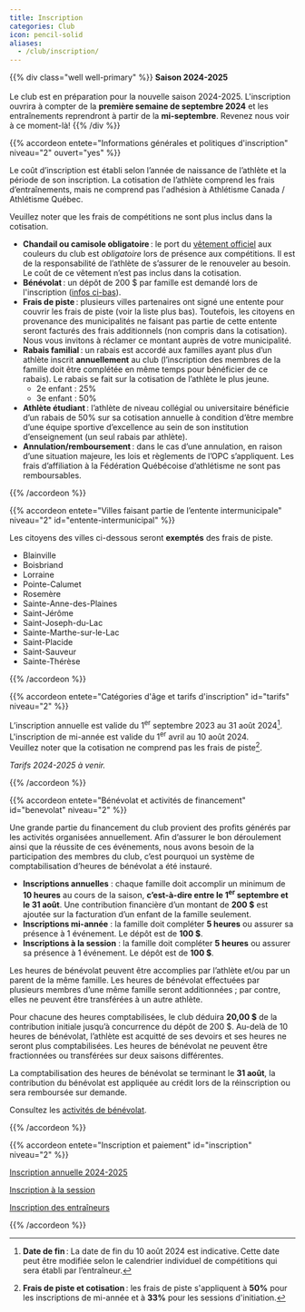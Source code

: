 ```yaml
---
title: Inscription
categories: Club
icon: pencil-solid
aliases:
  - /club/inscription/
---
```


{{% div class="well well-primary" %}}
**Saison 2024-2025** \
\
Le club est en préparation pour la nouvelle saison 2024-2025. L'inscription ouvrira à compter de la **première semaine de septembre 2024** et les entraînements reprendront à partir de la **mi-septembre**. Revenez nous voir à ce moment-là!
{{% /div %}}

<!--
{{< div class="well well-danger" >}}
**Note importante sur les courriels**

Toutes les communications se font par courriel. Assurez-vous d’ajouter :

**Corsaire-Chaparral \<info@corsaire-chaparral.org\>**

à vos contacts pour éviter que les messages ne se retrouvent dans votre courrier indésirables _(dossier « spam »)_.
{{< /div >}}
-->

{{% accordeon entete="Informations générales et politiques d'inscription" niveau="2" ouvert="yes" %}}

Le coût d’inscription est établi selon l’année de naissance de l’athlète et la période de son inscription.
La cotisation de l’athlète comprend les frais d’entraînements, mais ne comprend pas l'adhésion à Athlétisme Canada / Athlétisme Québec.

Veuillez noter que les frais de compétitions ne sont plus inclus dans la cotisation.

- **Chandail ou camisole obligatoire** : le port du [vêtement officiel](/club/vetements/) aux couleurs du club est _obligatoire_ lors de présence aux compétitions.  Il est de la responsabilité de l’athlète de s’assurer de le renouveler au besoin. Le coût de ce vêtement n’est pas inclus dans la cotisation.
- **Bénévolat** : un dépôt de 200&nbsp;$ par famille est demandé lors de l'inscription ([infos ci-bas](#benevolat)).
- **Frais de piste** : plusieurs villes partenaires ont signé une entente pour couvrir les frais de piste (voir la liste plus bas). Toutefois, les citoyens en provenance des municipalités ne faisant pas partie de cette entente seront facturés des frais additionnels (non compris dans la cotisation). Nous vous invitons à réclamer ce montant auprès de votre municipalité.
- **Rabais familial** : un rabais est accordé aux familles ayant plus d’un athlète inscrit **annuellement** au club (l’inscription des membres de la famille doit être complétée en même temps pour bénéficier de ce rabais). Le rabais se fait sur la cotisation de l’athlète le plus jeune.
  - 2e enfant : 25%
  - 3e enfant : 50%
- **Athlète étudiant** : l’athlète de niveau collégial ou universitaire bénéficie d’un rabais de 50% sur sa cotisation annuelle à condition d’être membre d’une équipe sportive d’excellence au sein de son institution d’enseignement (un seul rabais par athlète).
- **Annulation/remboursement** : dans le cas d’une annulation, en raison d’une situation majeure, les lois et règlements de l’OPC s’appliquent. Les frais d’affiliation à la Fédération Québécoise d’athlétisme ne sont pas remboursables.

{{% /accordeon %}}

{{% accordeon entete="Villes faisant partie de l’entente intermunicipale" niveau="2" id="entente-intermunicipal" %}}

Les citoyens des villes ci-dessous seront **exemptés** des frais de piste.

- Blainville
- Boisbriand
- Lorraine
- Pointe-Calumet
- Rosemère
- Sainte-Anne-des-Plaines
- Saint-Jérôme
- Saint-Joseph-du-Lac
- Sainte-Marthe-sur-le-Lac
- Saint-Placide
- Saint-Sauveur
- Sainte-Thérèse

{{% /accordeon %}}

{{% accordeon entete="Catégories d'âge et tarifs d'inscription" id="tarifs" niveau="2" %}}

L’inscription annuelle est valide du 1<sup>er</sup> septembre 2023 au 31 août 2024[^inscription-annuelle]. \
L'inscription de mi-année est valide du 1<sup>er</sup> avril au 10 août 2024. \
Veuillez noter que la cotisation ne comprend pas les frais de piste[^frais-de-piste].

_Tarifs 2024-2025 à venir._

[^inscription-annuelle]: **Date de fin** : La date de fin du 10 août 2024 est indicative. Cette date peut être modifiée selon le calendrier individuel de compétitions qui sera établi par l’entraîneur.

[^frais-de-piste]: **Frais de piste et cotisation** : les frais de piste s'appliquent à **50%** pour les inscriptions de mi-année et à **33%** pour les sessions d'initiation.

{{% /accordeon %}}

{{% accordeon entete="Bénévolat et activités de financement" id="benevolat" niveau="2" %}}

Une grande partie du financement du club provient des profits générés par les activités organisées annuellement. Afin d’assurer le bon déroulement ainsi que la réussite de ces événements, nous avons besoin de la participation des membres du club, c’est pourquoi un système de comptabilisation d’heures de bénévolat a été instauré.

- **Inscriptions annuelles** : chaque famille doit accomplir un minimum de **10 heures** au cours de la saison, **c’est-à-dire entre le 1<sup>er</sup> septembre et le 31 août**.  Une contribution financière d’un montant de **200&nbsp;$** est ajoutée sur la facturation d’un enfant de la famille seulement.
- **Inscriptions mi-année** : la famille doit compléter **5 heures** ou assurer sa présence à 1 événement. Le dépôt est de **100&nbsp;$**.
- **Inscriptions à la session** : la famille doit compléter **5 heures** ou assurer sa présence à 1 événement. Le dépôt est de **100&nbsp;$**.

Les heures de bénévolat peuvent être accomplies par l’athlète et/ou par un parent de la même famille. Les heures de bénévolat effectuées par plusieurs membres d’une même famille seront additionnées ; par contre, elles ne peuvent être transférées à un autre athlète.

Pour chacune des heures comptabilisées, le club déduira **20,00&nbsp;$** de la contribution initiale jusqu’à concurrence du dépôt de 200 $. Au-delà de 10 heures de bénévolat, l’athlète est acquitté de ses devoirs et ses heures ne seront plus comptabilisées. Les heures de bénévolat ne peuvent être fractionnées ou transférées sur deux saisons différentes.

La comptabilisation des heures de bénévolat se terminant le **31 août**, la contribution du bénévolat est appliquée au crédit lors de la réinscription ou sera remboursée sur demande.

Consultez les [activités de bénévolat](/club/benevolat/).

{{% /accordeon %}}

{{% accordeon entete="Inscription et paiement" id="inscription" niveau="2" %}}

<!--
- **Paiement en ligne** : Le paiement doit être fait en ligne, au moment même de l’inscription, sur la plateforme de gestion d’activités Qidigo.
- **Paiement par versements** : il est désormais possible de payer les inscriptions annuelles en 2 versements : le premier à l’automne (au moment de l’inscription), le deuxième en janvier 2024.
- **Chèques et argent comptant** : Aucun paiement par argent comptant ou par chèque n’est accepté.
- **Compte client** : vous devrez vous créer un compte pour utiliser la plateforme Qidigo. Il est recommandé d’utiliser un partenaire de connexion (compte Facebook, compte Google). Ce compte vous servira tout au long de l’année pour l’inscription à des activités ultérieures.
- **Crédits de bénévolat** : si vos heures ont déjà été complétées, n’ayez crainte : les dépôts en surplus vous seront crédités par les administrateurs (le remboursement sera effectué sur la carte de crédit utilisée lors du paiement de l’inscription).
-->

<a class="btn btn-primary btn--block" href="https://athleticsreg.ca/#!/events/club-dathletisme-corsaire-chaparral-2025-annuel">Inscription annuelle 2024-2025</a>

<a class="btn btn-tertiary btn--block" href="https://athleticsreg.ca/#!/events/1611-club-dathletisme-corsaire-chaparral-2025-session">Inscription à la session</a>

<a class="btn btn-secondary btn--block" href="https://athleticsreg.ca/#!/events/1827-club-dathletisme-corsaire-chaparral-2025-entraineurs-et-administrateurs">Inscription des entraîneurs</a>

{{% /accordeon %}}


